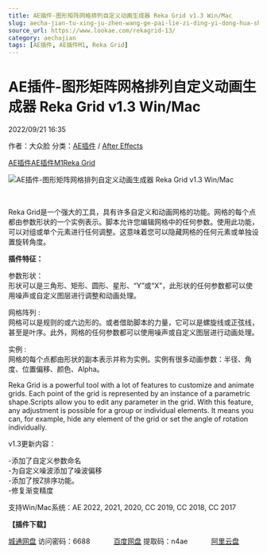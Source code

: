 ```yaml
---
title: AE插件-图形矩阵网格排列自定义动画生成器 Reka Grid v1.3 Win/Mac
slug: aecha-jian-tu-xing-ju-zhen-wang-ge-pai-lie-zi-ding-yi-dong-hua-sheng-cheng-qi-reka-grid-v1-3-win-mac
source_url: https://www.lookae.com/rekagrid-13/
category: aechajian
tags: [AE插件, AE插件M1, Reka Grid]
---
```

# AE插件-图形矩阵网格排列自定义动画生成器 Reka Grid v1.3 Win/Mac

2022/09/21 16:35

作者：大众脸
分类：[AE插件](https://www.lookae.com/after-effects/aechajian/) / [After Effects](https://www.lookae.com/after-effects/)

[AE插件](https://www.lookae.com/tag/ae%e6%8f%92%e4%bb%b6/)[AE插件M1](https://www.lookae.com/tag/aem1/)[Reka Grid](https://www.lookae.com/tag/reka-grid/)

![AE插件-图形矩阵网格排列自定义动画生成器 Reka Grid v1.3 Win/Mac](https://www.lookae.com/wp-content/uploads/2022/01/Reka-Grid.jpg "AE插件-图形矩阵网格排列自定义动画生成器 Reka Grid v1.3 Win/Mac-LookAE.com")

[﻿﻿﻿](https://cloud.video.taobao.com//play/u/705956171/p/1/e/6/t/1/344772353516.mp4)

Reka Grid是一个强大的工具，具有许多自定义和动画网格的功能。网格的每个点都由参数形状的一个实例表示。脚本允许您编辑网格中的任何参数。使用此功能，可以对组或单个元素进行任何调整。这意味着您可以隐藏网格的任何元素或单独设置旋转角度。

**插件特征：**

参数形状：  
形状可以是三角形、矩形、圆形、星形、“Y”或“X”，此形状的任何参数都可以使用噪声或自定义图层进行调整和动画处理。

网格阵列 :  
网格可以是规则的或六边形的。或者借助脚本的力量，它可以是螺旋线或正弦线，甚至是叶序。此外，网格的任何参数都可以使用噪声或自定义图层进行动画处理。

实例 :  
网格的每个点都由形状的副本表示并称为实例。实例有很多动画参数：半径、角度、位置偏移、颜色、Alpha。

Reka Grid is a powerful tool with a lot of features to customize and animate grids. Each point of the grid is represented by an instance of a parametric shape.Scripts allow you to edit any parameter in the grid. With this feature, any adjustment is possible for a group or individual elements. It means you can, for example, hide any element of the grid or set the angle of rotation individually.

v1.3更新内容：

-添加了自定义参数命名  
-为自定义噪波添加了噪波偏移  
-添加了按Z排序功能。  
-修复渐变精度

支持Win/Mac系统：AE 2022, 2021, 2020, CC 2019, CC 2018, CC 2017

**【插件下载】**

[城通网盘](https://url70.ctfile.com/f/2827370-676570433-3ba270?p=4431) 访问密码：6688            [百度网盘](https://pan.baidu.com/s/1zD_Ap8TBDoYszoxmjRxi4A?pwd=n4ae) 提取码：n4ae            [阿里云盘](https://www.aliyundrive.com/s/sY1i44LhhAQ)
